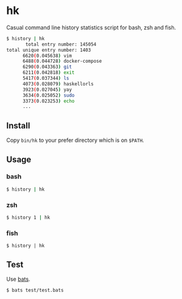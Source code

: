 # hk

Casual command line history statistics script for bash, zsh and fish.

```sh
$ history | hk
       total entry number: 145054
total unique entry number: 1403
      6620(0.045638) vim
      6488(0.044728) docker-compose
      6290(0.043363) git
      6211(0.042818) exit
      5417(0.037344) ls
      4073(0.028079) haskellorls
      3923(0.027045) yay
      3634(0.025052) sudo
      3373(0.023253) echo
      ...
```

## Install

Copy `bin/hk` to your prefer directory which is on `$PATH`.

## Usage

### bash

```bash
$ history | hk
```

### zsh

```zsh
$ history 1 | hk
```

### fish

```fish
$ history | hk
```

## Test

Use [bats](https://github.com/bats-core/bats-core).

```sh
$ bats test/test.bats
```
